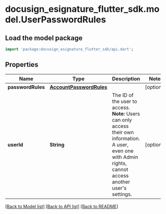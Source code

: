 # docusign_esignature_flutter_sdk.model.UserPasswordRules

## Load the model package
```dart
import 'package:docusign_esignature_flutter_sdk/api.dart';
```

## Properties
Name | Type | Description | Notes
------------ | ------------- | ------------- | -------------
**passwordRules** | [**AccountPasswordRules**](AccountPasswordRules.md) |  | [optional] 
**userId** | **String** | The ID of the user to access.  **Note:** Users can only access their own information. A user, even one with Admin rights, cannot access another user's settings. | [optional] 

[[Back to Model list]](../README.md#documentation-for-models) [[Back to API list]](../README.md#documentation-for-api-endpoints) [[Back to README]](../README.md)


